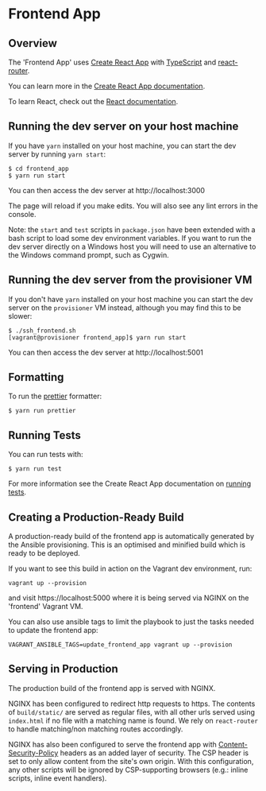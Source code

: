 # Frontend App

## Overview

The 'Frontend App' uses [Create React App](https://github.com/facebook/create-react-app)
with [TypeScript](https://www.typescriptlang.org) and
[react-router](https://reacttraining.com/react-router/).

You can learn more in the
[Create React App documentation](https://facebook.github.io/create-react-app/docs/getting-started).

To learn React, check out the [React documentation](https://reactjs.org/).


## Running the dev server on your host machine

If you have `yarn` installed on your host machine, you can start the dev server
by running `yarn start`:

```
$ cd frontend_app
$ yarn run start
```

You can then access the dev server at http://localhost:3000

The page will reload if you make edits. You will also see any lint errors in
the console.

Note: the `start` and `test` scripts in `package.json` have been extended
with a bash script to load some dev environment variables. If you want to run
the dev server directly on a Windows host you will need to use an alternative
to the Windows command prompt, such as Cygwin.

## Running the dev server from the provisioner VM

If you don't have `yarn` installed on your host machine you can start the dev
server on the `provisioner` VM instead, although you may find this to be slower:

```
$ ./ssh_frontend.sh
[vagrant@provisioner frontend_app]$ yarn run start
```

You can then access the dev server at http://localhost:5001

## Formatting

To run the [prettier](https://prettier.io) formatter:

```
$ yarn run prettier
```

## Running Tests

You can run tests with:

```
$ yarn run test
```

For more information see the Create React App documentation on
[running tests](https://create-react-app.dev/docs/running-tests).

## Creating a Production-Ready Build

A production-ready build of the frontend app is automatically generated by the
Ansible provisioning. This is an optimised and minified build which is ready to
be deployed.

If you want to see this build in action on the Vagrant dev environment, run:

```
vagrant up --provision
```

and visit https://localhost:5000 where it is being
served via NGINX on the 'frontend' Vagrant VM.

You can also use ansible tags to limit the playbook to just the tasks needed to
update the frontend app:

```
VAGRANT_ANSIBLE_TAGS=update_frontend_app vagrant up --provision
```

## Serving in Production

The production build of the frontend app is served with NGINX.

NGINX has been configured to redirect http requests to https. The contents of
`build/static/` are served as regular files, with all other urls served using
`index.html` if no file with a matching name is found. We rely on `react-router` 
to handle matching/non matching routes accordingly.

NGINX has also been configured to serve the frontend app with 
[Content-Security-Policy](https://developer.mozilla.org/en-US/docs/Web/HTTP/CSP)
headers as an added layer of security. The CSP header is set to only allow content
from the site's own origin. With this configuration, any other scripts will be
ignored by CSP-supporting browsers (e.g.: inline scripts, inline event handlers). 
